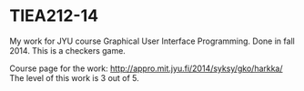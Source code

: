 # TIEA212-14
My work for JYU course Graphical User Interface Programming. Done in fall 2014. This is a checkers game.

Course page for the work: http://appro.mit.jyu.fi/2014/syksy/gko/harkka/
The level of this work is 3 out of 5.
